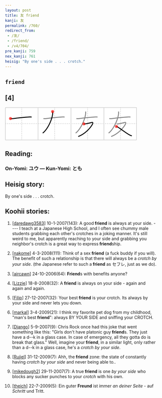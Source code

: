 ```yaml
---
layout: post
title: 友 friend
kanji: 友
permalink: /760/
redirect_from:
 - /友/
 - /friend/
 - /v4/704/
pre_kanji: 759
nex_kanji: 761
heisig: "By one's side . . . crotch."
---
```


## `friend`

## [4]

<div class="stroke"><img src="../images/E58F8B.png" /></div>

## Reading:

### On-Yomi: ユウ &mdash; Kun-Yomi: とも

## Heisig story:

By one's side . . . crotch.

## Koohii stories:

1) [<a href="http://kanji.koohii.com/profile/daredawg3583">daredawg3583</a>] 10-1-2007(143): A good<strong> friend</strong> is always at your side. ---- I teach at a Japanese High School, and I often see chummy male students grabbing each other&#039;s crotches in a joking manner. It&#039;s still weird to me, but apparently reaching to your side and grabbing you neighbor&#039;s crotch is a great way to express<strong> friend</strong>ship.

2) [<a href="http://kanji.koohii.com/profile/nakome">nakome</a>] 4-3-2008(111): Think of a sex<strong> friend</strong> (a fuck buddy if you will). The benefit of such a relationship is that there will always be a <em>crotch by your side</em>. (the Japanese refer to such a<strong> friend</strong> as セフレ, just as we do).

3) [<a href="http://kanji.koohii.com/profile/aircawn">aircawn</a>] 24-10-2006(64): <strong>Friend</strong>s with benefits anyone?

4) [<a href="http://kanji.koohii.com/profile/Lizzie">Lizzie</a>] 18-8-2008(32): A<strong> friend</strong> is always on your side - again and again and again.

5) [<a href="http://kanji.koohii.com/profile/Filip">Filip</a>] 27-12-2007(32): Your best<strong> friend</strong> is your crotch. Its always by your side and never lets you down.

6) [<a href="http://kanji.koohii.com/profile/markal">markal</a>] 3-4-2009(21): I think my favorite pet dog from my childhood, &quot;man&#039;s best<strong> friend</strong>&quot;: always BY YOUR SIDE and sniffing your CROTCH.

7) [<a href="http://kanji.koohii.com/profile/Django">Django</a>] 5-9-2007(9): Chris Rock once had this joke that went something like this: &quot;Girls don&#039;t have platonic guy<strong> friend</strong>s. They just have a d--k in a glass case. In case of emergency, all they gotta do is break that glass.&quot; Well, imagine your<strong> friend</strong>, in a similar light, only rather than a d--k in a glass case, he&#039;s a <em>crotch by your side</em>.

8) [<a href="http://kanji.koohii.com/profile/Rujiel">Rujiel</a>] 31-12-2009(7): Ahh, the<strong> friend</strong> zone: the state of constantly having <em>crotch by your side</em> and never being able to..

9) [<a href="http://kanji.koohii.com/profile/mikedough2">mikedough2</a>] 29-11-2007(7): A true<strong> friend</strong> is one <em>by your side</em> who blocks any sucker punches to your <em>crotch</em> with his own.

10) [<a href="http://kanji.koohii.com/profile/theich">theich</a>] 22-7-2009(5): Ein guter <strong>Freund</strong> ist immer <em>an deiner Seite</em> - auf <em>Schritt</em> und Tritt.
